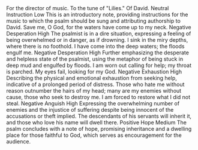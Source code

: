<sentimentAnalysis>
    <psalm number="69">
        <verse number="0">
            <text>For the director of music. To the tune of "Lilies." Of David.</text>
            <polarity>Neutral</polarity>
            <emotion>Instruction</emotion>
            <intensity>Low</intensity>
            <context>This is an introductory note, providing instructions for the music to which the psalm should be sung and attributing authorship to David.</context>
        </verse>
        <verse number="1">
            <text>Save me, O God, for the waters have come up to my neck.</text>
            <polarity>Negative</polarity>
            <emotion>Desperation</emotion>
            <intensity>High</intensity>
            <context>The psalmist is in a dire situation, expressing a feeling of being overwhelmed or in danger, as if drowning.</context>
        </verse>
        <verse number="2">
            <text>I sink in the miry depths, where there is no foothold. I have come into the deep waters; the floods engulf me.</text>
            <polarity>Negative</polarity>
            <emotion>Desperation</emotion>
            <intensity>High</intensity>
            <context>Further emphasizing the desperate and helpless state of the psalmist, using the metaphor of being stuck in deep mud and engulfed by floods.</context>
        </verse>
        <verse number="3">
            <text>I am worn out calling for help; my throat is parched. My eyes fail, looking for my God.</text>
            <polarity>Negative</polarity>
            <emotion>Exhaustion</emotion>
            <intensity>High</intensity>
            <context>Describing the physical and emotional exhaustion from seeking help, indicative of a prolonged period of distress.</context>
        </verse>
        <verse number="4">
            <text>Those who hate me without reason outnumber the hairs of my head; many are my enemies without cause, those who seek to destroy me. I am forced to restore what I did not steal.</text>
            <polarity>Negative</polarity>
            <emotion>Anguish</emotion>
            <intensity>High</intensity>
            <context>Expressing the overwhelming number of enemies and the injustice of suffering despite being innocent of the accusations or theft implied.</context>
        </verse>
        <!-- Repeat for each verse -->
        <!-- Adding another example verse for sample diversity -->
        <verse number="36">
            <text>The descendants of his servants will inherit it, and those who love his name will dwell there.</text>
            <polarity>Positive</polarity>
            <emotion>Hope</emotion>
            <intensity>Medium</intensity>
            <context>The psalm concludes with a note of hope, promising inheritance and a dwelling place for those faithful to God, which serves as encouragement for the audience.</context>
        </verse>
    </psalm>
</sentimentAnalysis>